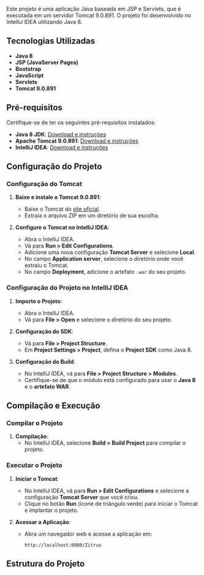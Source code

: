 Este projeto é uma aplicação Java baseada em JSP e Servlets, que é executada em um servidor Tomcat 9.0.891. O projeto foi desenvolvido no IntelliJ IDEA utilizando Java 8.

## Tecnologias Utilizadas

- **Java 8**
- **JSP (JavaServer Pages)**
- **Bootstrap**
- **JavaScript**
- **Servlets**
- **Tomcat 9.0.891**

## Pré-requisitos

Certifique-se de ter os seguintes pré-requisitos instalados:

- **Java 8 JDK**: [Download e instruções](https://www.oracle.com/java/technologies/javase-jdk8-downloads.html)
- **Apache Tomcat 9.0.891**: [Download e instruções](https://tomcat.apache.org/download-90.cgi)
- **IntelliJ IDEA**: [Download e instruções](https://www.jetbrains.com/idea/download/)

## Configuração do Projeto

### Configuração do Tomcat

1. **Baixe e instale o Tomcat 9.0.891**:
   - Baixe o Tomcat do [site oficial](https://tomcat.apache.org/download-90.cgi).
   - Extraia o arquivo ZIP em um diretório de sua escolha.

2. **Configure o Tomcat no IntelliJ IDEA**:
   - Abra o IntelliJ IDEA.
   - Vá para **Run > Edit Configurations**.
   - Adicione uma nova configuração **Tomcat Server** e selecione **Local**.
   - No campo **Application server**, selecione o diretório onde você extraiu o Tomcat.
   - No campo **Deployment**, adicione o artefato `.war` do seu projeto.

### Configuração do Projeto no IntelliJ IDEA

1. **Importe o Projeto**:
   - Abra o IntelliJ IDEA.
   - Vá para **File > Open** e selecione o diretório do seu projeto.

2. **Configuração do SDK**:
   - Vá para **File > Project Structure**.
   - Em **Project Settings > Project**, defina o **Project SDK** como Java 8.

3. **Configuração do Build**:
   - No IntelliJ IDEA, vá para **File > Project Structure > Modules**.
   - Certifique-se de que o módulo está configurado para usar o **Java 8** e o **artefato WAR**.

## Compilação e Execução

### Compilar o Projeto

1. **Compilação**:
   - No IntelliJ IDEA, selecione **Build > Build Project** para compilar o projeto.

### Executar o Projeto

1. **Iniciar o Tomcat**:
   - No IntelliJ IDEA, vá para **Run > Edit Configurations** e selecione a configuração **Tomcat Server** que você criou.
   - Clique no botão **Run** (ícone de triângulo verde) para iniciar o Tomcat e implantar o projeto.

2. **Acessar a Aplicação**:
   - Abra um navegador web e acesse a aplicação em:
     ```
     http://localhost:8080/Zitrus
     ```

## Estrutura do Projeto

